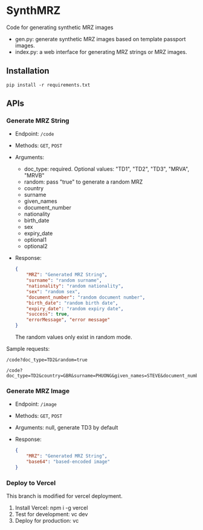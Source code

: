 # SynthMRZ

Code for generating synthetic MRZ images

* gen.py: generate synthetic MRZ images based on template passport images.
* index.py: a web interface for generating MRZ strings or MRZ images.

## Installation

```
pip install -r requirements.txt
```

## APIs

### Generate MRZ String

* Endpoint: `/code`
* Methods: `GET`, `POST`
* Arguments:
   * doc_type: required. Optional values: "TD1", "TD2", "TD3", "MRVA", "MRVB"
   * random: pass "true" to generate a random MRZ
   * country
   * surname
   * given_names
   * document_number
   * nationality
   * birth_date
   * sex
   * expiry_date
   * optional1
   * optional2
* Response:
    
    ```json
    {
        "MRZ": "Generated MRZ String",
        "surname": "random surname",
        "nationality": "random nationality",
        "sex": "random sex",
        "document_number": "random document number",
        "birth_date": "random birth date",
        "expiry_date": "random expiry date",
        "success": true,
        "errorMessage", "error message"
    }
    ```
    
    The random values only exist in random mode.
    
Sample requests:

```
/code?doc_type=TD2&random=true

/code?doc_type=TD2&country=GBR&surname=PHUONG&given_names=STEVE&document_number=FPOGDULZU&nationality=GBR&birth_date=520608&sex=M&expiry_date=311205&optional1=&optional2=
```

### Generate MRZ Image

* Endpoint: `/image`
* Methods: `GET`, `POST`
* Arguments: null, generate TD3 by default
* Response:
    
    ```json
    {
        "MRZ": "Generated MRZ String",
        "base64": "based-encoded image"
    }
    ```

### Deploy to Vercel

This branch is modified for vercel deployment.

1. Install Vercel: npm i -g vercel
2. Test for development: vc dev
3. Deploy for production: vc
